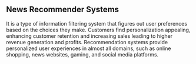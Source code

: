 News Recommender Systems
------------------------------------------------------------------------------
It is a type of information filtering system that figures out user preferences based on the choices they make. Customers find personalization appealing, enhancing customer retention and increasing sales leading to higher revenue generation and profits.
Recommendation systems provide personalized user experiences in almost all domains, such as online shopping, news websites, gaming, and social media platforms.
